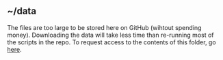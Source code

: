 ## ~/data

The files are too large to be stored here on GitHub (wihtout spending money). Downloading the data will take less time than re-running most of the scripts in the repo. To request access to the contents of this folder, go [here].

[here]: https://drive.google.com/drive/folders/1BoN9vF8yoVrJ4Xqm78JU715gdLayQpe1?usp=sharing 


